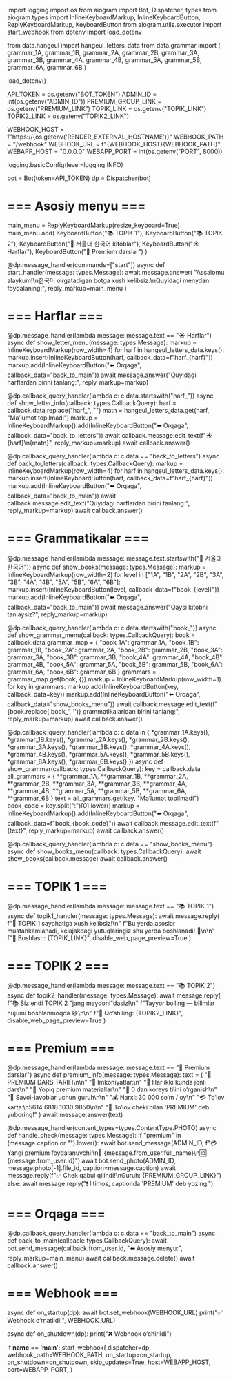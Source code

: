 import logging
import os
from aiogram import Bot, Dispatcher, types
from aiogram.types import InlineKeyboardMarkup, InlineKeyboardButton, ReplyKeyboardMarkup, KeyboardButton
from aiogram.utils.executor import start_webhook
from dotenv import load_dotenv

from data.hangeul import hangeul_letters_data
from data.grammar import (
    grammar_1A, grammar_1B, grammar_2A, grammar_2B,
    grammar_3A, grammar_3B, grammar_4A, grammar_4B,
    grammar_5A, grammar_5B, grammar_6A, grammar_6B
)

load_dotenv()

API_TOKEN = os.getenv("BOT_TOKEN")
ADMIN_ID = int(os.getenv("ADMIN_ID"))
PREMIUM_GROUP_LINK = os.getenv("PREMIUM_LINK")
TOPIK_LINK = os.getenv("TOPIK_LINK")
TOPIK2_LINK = os.getenv("TOPIK2_LINK")

WEBHOOK_HOST = f"https://{os.getenv('RENDER_EXTERNAL_HOSTNAME')}"
WEBHOOK_PATH = "/webhook"
WEBHOOK_URL = f"{WEBHOOK_HOST}{WEBHOOK_PATH}"
WEBAPP_HOST = "0.0.0.0"
WEBAPP_PORT = int(os.getenv("PORT", 8000))

logging.basicConfig(level=logging.INFO)

bot = Bot(token=API_TOKEN)
dp = Dispatcher(bot)

# === Asosiy menyu ===
main_menu = ReplyKeyboardMarkup(resize_keyboard=True)
main_menu.add(
    KeyboardButton("📚 TOPIK 1"),
    KeyboardButton("📚 TOPIK 2"),
    KeyboardButton("📖 서울대 한국어 kitoblar"),
    KeyboardButton("☀️ Harflar"),
    KeyboardButton("💎 Premium darslar")
)

@dp.message_handler(commands=["start"])
async def start_handler(message: types.Message):
    await message.answer(
        "Assalomu alaykum!\n한국어 o‘rgatadigan botga xush kelibsiz.\nQuyidagi menydan foydalaning:",
        reply_markup=main_menu
    )

# === Harflar ===
@dp.message_handler(lambda message: message.text == "☀️ Harflar")
async def show_letter_menu(message: types.Message):
    markup = InlineKeyboardMarkup(row_width=4)
    for harf in hangeul_letters_data.keys():
        markup.insert(InlineKeyboardButton(harf, callback_data=f"harf_{harf}"))
    markup.add(InlineKeyboardButton("⬅️ Orqaga", callback_data="back_to_main"))
    await message.answer("Quyidagi harflardan birini tanlang:", reply_markup=markup)

@dp.callback_query_handler(lambda c: c.data.startswith("harf_"))
async def show_letter_info(callback: types.CallbackQuery):
    harf = callback.data.replace("harf_", "")
    matn = hangeul_letters_data.get(harf, "Ma’lumot topilmadi")
    markup = InlineKeyboardMarkup().add(InlineKeyboardButton("⬅️ Orqaga", callback_data="back_to_letters"))
    await callback.message.edit_text(f"☀️ {harf}\n{matn}", reply_markup=markup)
    await callback.answer()

@dp.callback_query_handler(lambda c: c.data == "back_to_letters")
async def back_to_letters(callback: types.CallbackQuery):
    markup = InlineKeyboardMarkup(row_width=4)
    for harf in hangeul_letters_data.keys():
        markup.insert(InlineKeyboardButton(harf, callback_data=f"harf_{harf}"))
    markup.add(InlineKeyboardButton("⬅️ Orqaga", callback_data="back_to_main"))
    await callback.message.edit_text("Quyidagi harflardan birini tanlang:", reply_markup=markup)
    await callback.answer()

# === Grammatikalar ===
@dp.message_handler(lambda message: message.text.startswith("📖 서울대 한국어"))
async def show_books(message: types.Message):
    markup = InlineKeyboardMarkup(row_width=2)
    for level in ["1A", "1B", "2A", "2B", "3A", "3B", "4A", "4B", "5A", "5B", "6A", "6B"]:
        markup.insert(InlineKeyboardButton(level, callback_data=f"book_{level}"))
    markup.add(InlineKeyboardButton("⬅️ Orqaga", callback_data="back_to_main"))
    await message.answer("Qaysi kitobni tanlaysiz?", reply_markup=markup)

@dp.callback_query_handler(lambda c: c.data.startswith("book_"))
async def show_grammar_menu(callback: types.CallbackQuery):
    book = callback.data
    grammar_map = {
        "book_1A": grammar_1A,
        "book_1B": grammar_1B,
        "book_2A": grammar_2A,
        "book_2B": grammar_2B,
        "book_3A": grammar_3A,
        "book_3B": grammar_3B,
        "book_4A": grammar_4A,
        "book_4B": grammar_4B,
        "book_5A": grammar_5A,
        "book_5B": grammar_5B,
        "book_6A": grammar_6A,
        "book_6B": grammar_6B
    }
    grammars = grammar_map.get(book, {})
    markup = InlineKeyboardMarkup(row_width=1)
    for key in grammars:
        markup.add(InlineKeyboardButton(key, callback_data=key))
    markup.add(InlineKeyboardButton("⬅️ Orqaga", callback_data="show_books_menu"))
    await callback.message.edit_text(f"{book.replace('book_', '')} grammatikalaridan birini tanlang:", reply_markup=markup)
    await callback.answer()

@dp.callback_query_handler(lambda c: c.data in {
    *grammar_1A.keys(), *grammar_1B.keys(), *grammar_2A.keys(), *grammar_2B.keys(),
    *grammar_3A.keys(), *grammar_3B.keys(), *grammar_4A.keys(), *grammar_4B.keys(),
    *grammar_5A.keys(), *grammar_5B.keys(), *grammar_6A.keys(), *grammar_6B.keys()
})
async def show_grammar(callback: types.CallbackQuery):
    key = callback.data
    all_grammars = {
        **grammar_1A, **grammar_1B, **grammar_2A, **grammar_2B,
        **grammar_3A, **grammar_3B, **grammar_4A, **grammar_4B,
        **grammar_5A, **grammar_5B, **grammar_6A, **grammar_6B
    }
    text = all_grammars.get(key, "Ma’lumot topilmadi")
    book_code = key.split(":")[0].lower()
    markup = InlineKeyboardMarkup().add(InlineKeyboardButton("⬅️ Orqaga", callback_data=f"book_{book_code}"))
    await callback.message.edit_text(f"{text}", reply_markup=markup)
    await callback.answer()

@dp.callback_query_handler(lambda c: c.data == "show_books_menu")
async def show_books_menu(callback: types.CallbackQuery):
    await show_books(callback.message)
    await callback.answer()

# === TOPIK 1 ===
@dp.message_handler(lambda message: message.text == "📚 TOPIK 1")
async def topik1_handler(message: types.Message):
    await message.reply(
        f"📘 TOPIK 1 sayohatiga xush kelibsiz!\n"
        f"Bu yerda asoslar mustahkamlanadi, kelajakdagi yutuqlaringiz shu yerda boshlanadi! 💪\n\n"
        f"🚀 Boshlash: {TOPIK_LINK}",
        disable_web_page_preview=True
    )

# === TOPIK 2 ===
@dp.message_handler(lambda message: message.text == "📚 TOPIK 2")
async def topik2_handler(message: types.Message):
    await message.reply(
        f"📚 Siz endi TOPIK 2 \"jang maydoni\"dasiz!\n"
        f"Tayyor bo‘ling — bilimlar hujumi boshlanmoqda 😄\n\n"
        f"🚀 Qo‘shiling: {TOPIK2_LINK}",
        disable_web_page_preview=True
    )

# === Premium ===
@dp.message_handler(lambda message: message.text == "💎 Premium darslar")
async def premium_info(message: types.Message):
    text = (
        "💎 PREMIUM DARS TARIFI\n\n"
        "📌 Imkoniyatlar:\n"
        "🔹 Har ikki kunda jonli dars\n"
        "🔹 Yopiq premium materiallar\n"
        "🔹 0 dan koreys tilini o‘rganish\n"
        "🔹 Savol-javoblar uchun guruh\n\n"
        "💰 Narxi: 30 000 so‘m / oy\n"
        "💳 To‘lov karta:\n5614 6818 1030 9850\n\n"
        "📅 To‘lov cheki bilan 'PREMIUM' deb yuboring!"
    )
    await message.answer(text)

@dp.message_handler(content_types=types.ContentType.PHOTO)
async def handle_check(message: types.Message):
    if "premium" in (message.caption or "").lower():
        await bot.send_message(ADMIN_ID, f"💳 Yangi premium foydalanuvchi:\n👤 {message.from_user.full_name}\n🆔 {message.from_user.id}")
        await bot.send_photo(ADMIN_ID, message.photo[-1].file_id, caption=message.caption)
        await message.reply(f"✅ Chek qabul qilindi!\nGuruh: {PREMIUM_GROUP_LINK}")
    else:
        await message.reply("❗ Iltimos, captionda 'PREMIUM' deb yozing.")

# === Orqaga ===
@dp.callback_query_handler(lambda c: c.data == "back_to_main")
async def back_to_main(callback: types.CallbackQuery):
    await bot.send_message(callback.from_user.id, "⬅️ Asosiy menyu:", reply_markup=main_menu)
    await callback.message.delete()
    await callback.answer()

# === Webhook ===
async def on_startup(dp):
    await bot.set_webhook(WEBHOOK_URL)
    print("✅ Webhook o‘rnatildi:", WEBHOOK_URL)

async def on_shutdown(dp):
    print("❌ Webhook o‘chirildi")

if __name__ == '__main__':
    start_webhook(
        dispatcher=dp,
        webhook_path=WEBHOOK_PATH,
        on_startup=on_startup,
        on_shutdown=on_shutdown,
        skip_updates=True,
        host=WEBAPP_HOST,
        port=WEBAPP_PORT,
    )
